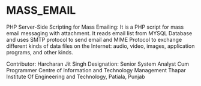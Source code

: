 # MASS_EMAIL
PHP Server-Side Scripting for Mass Emailing: 
It is a PHP script for mass email messaging  with attachment. It reads email list from MYSQL Database and uses SMTP protocol to send email and MIME Protocol to exchange different kinds of data files on the Internet: audio, video, images, application programs, and other kinds.

Contributor: Harcharan Jit Singh Designation: Senior System Analyst Cum Programmer Centre of Information and Technology Management Thapar Institute Of Engineering and Technology, Patiala, Punjab

